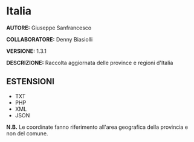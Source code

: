 # Italia #

**AUTORE:** Giuseppe Sanfrancesco

**COLLABORATORE:** Denny Biasiolli

**VERSIONE:** 1.3.1

**DESCRIZIONE:** Raccolta aggiornata delle province e regioni d'Italia

## ESTENSIONI ##
+ TXT
+ PHP
+ XML
+ JSON

**N.B.** Le coordinate fanno riferimento all'area geografica della provincia e non del comune.